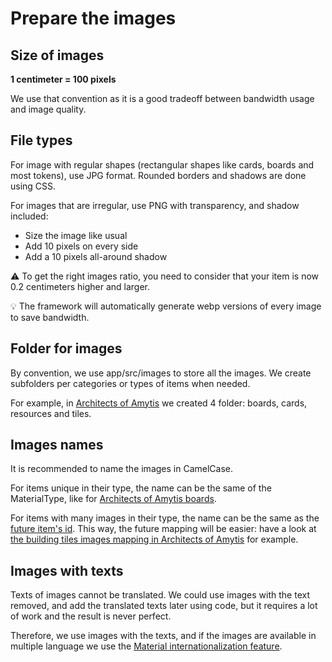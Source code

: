 # Prepare the images

## Size of images

**1 centimeter = 100 pixels**

We use that convention as it is a good tradeoff between bandwidth usage and image quality.

## File types

For image with regular shapes (rectangular shapes like cards, boards and most tokens), use JPG format. Rounded borders and shadows are done using CSS.

For images that are irregular, use PNG with transparency, and shadow included:
- Size the image like usual
- Add 10 pixels on every side
- Add a 10 pixels all-around shadow

:warning: To get the right images ratio, you need to consider that your item is now 0.2 centimeters higher and larger.

:bulb: The framework will automatically generate webp versions of every image to save bandwidth.

## Folder for images

By convention, we use app/src/images to store all the images. We create subfolders per categories or types of items when needed.

For example, in [Architects of Amytis](https://github.com/gamepark/architects-of-amytis/tree/main/app/src/images) we created 4 folder: boards, cards, resources and tiles.

## Images names

It is recommended to name the images in CamelCase.

For items unique in their type, the name can be the same of the MaterialType, like for [Architects of Amytis boards](https://github.com/gamepark/architects-of-amytis/tree/main/app/src/images/boards).

For items with many images in their type, the name can be the same as the [future item's id](step-by-step-example/items-id.md). This way, the future mapping will be easier: have a look at [the building tiles images mapping in Architects of Amytis](https://github.com/gamepark/architects-of-amytis/blob/main/app/src/material/BuildingTileDescription.tsx) for example.

## Images with texts

Texts of images cannot be translated. We could use images with the text removed, and add the translated texts later using code, but it requires a lot of work and the result is never perfect.

Therefore, we use images with the texts, and if the images are available in multiple language we use the [Material internationalization feature](features/translate-images.md).